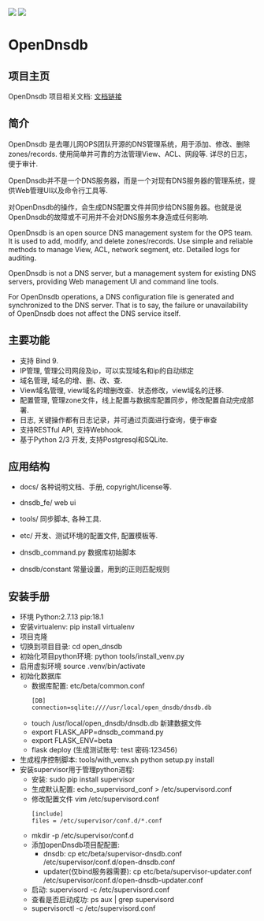 ![](https://img.shields.io/github/license/qunarcorp/open_dnsdb.svg)
![](https://img.shields.io/github/languages/code-size/qunarcorp/open_dnsdb.svg)
# OpenDnsdb

## 项目主页

OpenDnsdb 项目相关文档:  [文档链接](../../wikis/home)


## 简介

OpenDnsdb 是去哪儿网OPS团队开源的DNS管理系统，用于添加、修改、删除zones/records.
使用简单并可靠的方法管理View、ACL、网段等.
详尽的日志，便于审计.

OpenDnsdb并不是一个DNS服务器，而是一个对现有DNS服务器的管理系统，提供Web管理UI以及命令行工具等.

对OpenDnsdb的操作，会生成DNS配置文件并同步给DNS服务器。也就是说OpenDnsdb的故障或不可用并不会对DNS服务本身造成任何影响.

OpenDnsdb is an open source DNS management system for the OPS team. It is used to add, modify, and delete zones/records. Use simple and reliable methods to manage View, ACL, network segment, etc. Detailed logs for auditing.

OpenDnsdb is not a DNS server, but a management system for existing DNS servers, providing Web management UI and command line tools.

For OpenDnsdb operations, a DNS configuration file is generated and synchronized to the DNS server. That is to say, the failure or unavailability of OpenDnsdb does not affect the DNS service itself.


## 主要功能

* 支持 Bind 9.
* IP管理, 管理公司网段及ip，可以实现域名和ip的自动绑定
* 域名管理, 域名的增、删、改、查.
* View域名管理, view域名的增删改查、状态修改，view域名的迁移.
* 配置管理, 管理zone文件，线上配置与数据库配置同步，修改配置自动完成部署.
* 日志, 关键操作都有日志记录，并可通过页面进行查询，便于审查
* 支持RESTful API, 支持Webhook.
* 基于Python 2/3 开发, 支持Postgresql和SQLite.


## 应用结构

* docs/
	各种说明文档、手册, copyright/license等.

* dnsdb_fe/
	web ui

* tools/
	同步脚本, 各种工具.

* etc/
	开发、测试环境的配置文件, 配置模板等.

* dnsdb_command.py
	数据库初始脚本

* dnsdb/constant
 常量设置，用到的正则匹配规则


## 安装手册
* 环境 Python:2.7.13  pip:18.1
* 安装virtualenv: pip install virtualenv
* 项目克隆
* 切换到项目目录: cd open_dnsdb 
* 初始化项目python环境: python tools/install_venv.py
* 启用虚拟环境 source .venv/bin/activate 
* 初始化数据库
    *  数据库配置: etc/beta/common.conf
		```
		[DB]
		connection=sqlite:////usr/local/open_dnsdb/dnsdb.db
		```
	*  touch /usr/local/open_dnsdb/dnsdb.db 新建数据文件 
	*  export FLASK_APP=dnsdb_command.py
	*  export FLASK_ENV=beta
	*  flask deploy (生成测试账号: test 密码:123456)
* 生成程序控制脚本: tools/with_venv.sh python setup.py install
* 安装supervisor用于管理python进程:
	* 安装: sudo pip install supervisor
	* 生成默认配置: echo_supervisord_conf > /etc/supervisord.conf
	* 修改配置文件 vim /etc/supervisord.conf
		```
		[include]
		files = /etc/supervisor/conf.d/*.conf
		```
	* mkdir -p /etc/supervisor/conf.d
	* 添加openDnsdb项目配配置: 
		* dnsdb: cp etc/beta/supervisor-dnsdb.conf /etc/supervisor/conf.d/open-dnsdb.conf
		* updater(仅bind服务器需要): cp etc/beta/supervisor-updater.conf /etc/supervisor/conf.d/open-dnsdb-updater.conf
	* 启动: supervisord -c /etc/supervisord.conf
	* 查看是否启动成功: ps aux | grep supervisord
	* supervisorctl -c /etc/supervisord.conf
